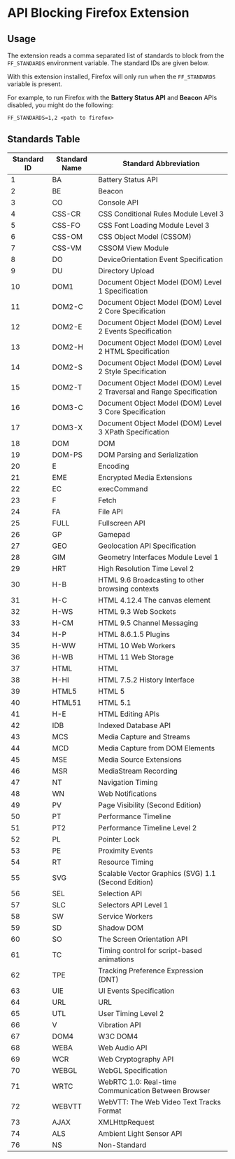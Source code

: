 # API Blocking Firefox Extension

## Usage
The extension reads a comma separated list of standards to block from the
`FF_STANDARDS` environment variable.  The standard IDs are given below.

With this extension installed, Firefox will only run when the `FF_STANDARDS`
variable is present.

For example, to run Firefox with the **Battery Status API** and **Beacon**
APIs disabled, you might do the following:

`FF_STANDARDS=1,2 <path to firefox>`


## Standards Table

Standard ID | Standard Name | Standard Abbreviation
----------- | ------------- | ----------------------
1 | BA | Battery Status API  
2 | BE | Beacon  
3 | CO | Console API  
4 | CSS-CR | CSS Conditional Rules Module Level 3  
5 | CSS-FO | CSS Font Loading Module Level 3  
6 | CSS-OM | CSS Object Model (CSSOM)  
7 | CSS-VM | CSSOM View Module  
8 | DO | DeviceOrientation Event Specification  
9 | DU | Directory Upload  
10 | DOM1 | Document Object Model (DOM) Level 1 Specification  
11 | DOM2-C | Document Object Model (DOM) Level 2 Core Specification  
12 | DOM2-E | Document Object Model (DOM) Level 2 Events Specification  
13 | DOM2-H | Document Object Model (DOM) Level 2 HTML Specification  
14 | DOM2-S | Document Object Model (DOM) Level 2 Style Specification  
15 | DOM2-T | Document Object Model (DOM) Level 2 Traversal and Range Specification  
16 | DOM3-C | Document Object Model (DOM) Level 3 Core Specification  
17 | DOM3-X | Document Object Model (DOM) Level 3 XPath Specification  
18 | DOM | DOM  
19 | DOM-PS | DOM Parsing and Serialization  
20 | E | Encoding  
21 | EME | Encrypted Media Extensions  
22 | EC | execCommand  
23 | F | Fetch  
24 | FA | File API  
25 | FULL | Fullscreen API  
26 | GP | Gamepad  
27 | GEO | Geolocation API Specification  
28 | GIM | Geometry Interfaces Module Level 1  
29 | HRT | High Resolution Time Level 2  
30 | H-B | HTML 9.6 Broadcasting to other browsing contexts
31 | H-C | HTML 4.12.4 The canvas element
32 | H-WS | HTML 9.3 Web Sockets
33 | H-CM | HTML 9.5 Channel Messaging
34 | H-P | HTML 8.6.1.5 Plugins
35 | H-WW | HTML 10 Web Workers
36 | H-WB | HTML 11 Web Storage
37 | HTML | HTML  
38 | H-HI | HTML 7.5.2 History Interface
39 | HTML5 | HTML 5  
40 | HTML51 | HTML 5.1  
41 | H-E | HTML Editing APIs  
42 | IDB | Indexed Database API  
43 | MCS | Media Capture and Streams  
44 | MCD | Media Capture from DOM Elements  
45 | MSE | Media Source Extensions  
46 | MSR | MediaStream Recording  
47 | NT | Navigation Timing  
48 | WN | Web Notifications  
49 | PV | Page Visibility (Second Edition)  
50 | PT | Performance Timeline  
51 | PT2 | Performance Timeline Level 2  
52 | PL | Pointer Lock  
53 | PE | Proximity Events  
54 | RT | Resource Timing  
55 | SVG | Scalable Vector Graphics (SVG) 1.1 (Second Edition)  
56 | SEL | Selection API  
57 | SLC | Selectors API Level 1  
58 | SW | Service Workers  
59 | SD | Shadow DOM  
60 | SO | The Screen Orientation API  
61 | TC | Timing control for script-based animations  
62 | TPE | Tracking Preference Expression (DNT)  
63 | UIE | UI Events Specification  
64 | URL | URL  
65 | UTL | User Timing Level 2  
66 | V | Vibration API  
67 | DOM4 | W3C DOM4  
68 | WEBA | Web Audio API  
69 | WCR | Web Cryptography API  
70 | WEBGL | WebGL Specification  
71 | WRTC | WebRTC 1.0: Real-time Communication Between Browser  
72 | WEBVTT | WebVTT: The Web Video Text Tracks Format  
73 | AJAX | XMLHttpRequest  
74 | ALS | Ambient Light Sensor API  
76 | NS | Non-Standard  
